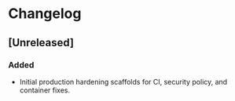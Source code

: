 # Changelog
## [Unreleased]
### Added
- Initial production hardening scaffolds for CI, security policy, and container fixes.
